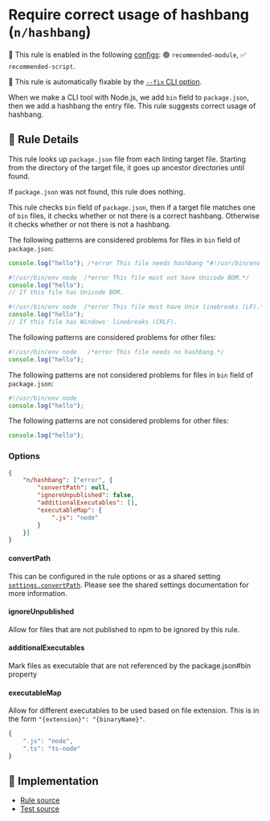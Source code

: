 # Require correct usage of hashbang (`n/hashbang`)

💼 This rule is enabled in the following [configs](https://github.com/eslint-community/eslint-plugin-n#-configs): 🟢 `recommended-module`, ✅ `recommended-script`.

🔧 This rule is automatically fixable by the [`--fix` CLI option](https://eslint.org/docs/latest/user-guide/command-line-interface#--fix).

<!-- end auto-generated rule header -->

When we make a CLI tool with Node.js, we add `bin` field to `package.json`, then we add a hashbang the entry file.
This rule suggests correct usage of hashbang.

## 📖 Rule Details

This rule looks up `package.json` file from each linting target file.
Starting from the directory of the target file, it goes up ancestor directories until found.

If `package.json` was not found, this rule does nothing.

This rule checks `bin` field of `package.json`, then if a target file matches one of `bin` files, it checks whether or not there is a correct hashbang.
Otherwise it checks whether or not there is not a hashbang.

The following patterns are considered problems for files in `bin` field of `package.json`:

```js
console.log("hello"); /*error This file needs hashbang "#!/usr/bin/env node".*/
```

```js
#!/usr/bin/env node  /*error This file must not have Unicode BOM.*/
console.log("hello");
// If this file has Unicode BOM.
```

```js
#!/usr/bin/env node  /*error This file must have Unix linebreaks (LF).*/
console.log("hello");
// If this file has Windows' linebreaks (CRLF).
```

The following patterns are considered problems for other files:

```js
#!/usr/bin/env node   /*error This file needs no hashbang.*/
console.log("hello");
```

The following patterns are not considered problems for files in `bin` field of `package.json`:

```js
#!/usr/bin/env node
console.log("hello");
```

The following patterns are not considered problems for other files:

```js
console.log("hello");
```

### Options

```json
{
    "n/hashbang": ["error", {
        "convertPath": null,
        "ignoreUnpublished": false,
        "additionalExecutables": [],
        "executableMap": {
            ".js": "node"
        }
    }]
}
```

#### convertPath

This can be configured in the rule options or as a shared setting [`settings.convertPath`](https://github.com/eslint-community/eslint-plugin-n/tree/master/docs/shared-settings.md#convertpath).
Please see the shared settings documentation for more information.

#### ignoreUnpublished

Allow for files that are not published to npm to be ignored by this rule.

#### additionalExecutables

Mark files as executable that are not referenced by the package.json#bin property

#### executableMap

Allow for different executables to be used based on file extension.
This is in the form `"{extension}": "{binaryName}"`.

```js
{
    ".js": "node",
    ".ts": "ts-node"
}
```

## 🔎 Implementation

- [Rule source](https://github.com/eslint-community/eslint-plugin-n/tree/master/lib/rules/hashbang.js)
- [Test source](https://github.com/eslint-community/eslint-plugin-n/tree/master/tests/lib/rules/hashbang.js)
